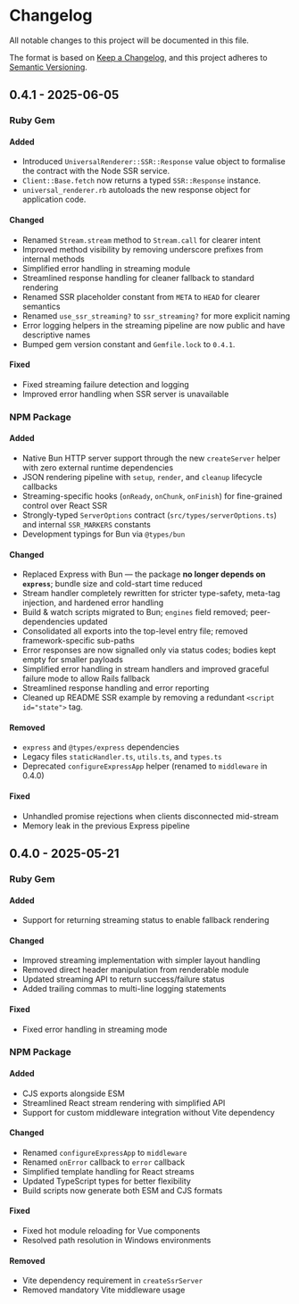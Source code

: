 # Changelog

All notable changes to this project will be documented in this file.

The format is based on [Keep a Changelog](https://keepachangelog.com/en/1.0.0/),
and this project adheres to [Semantic Versioning](https://semver.org/spec/v2.0.0.html).

<!--

## [0.1.0] - YYYY-MM-DD

### Ruby Gem

#### Added

- Initial release of Ruby Gem
- Rails integration helpers
- Template streaming support
- Early-hints utilities
- Generators

#### Changed

- Improved performance of template rendering
- Updated dependency requirements for Rails 7.x compatibility

#### Fixed

- Fixed race condition in template streaming
- Resolved memory leak in helper methods

#### Deprecated

- Legacy renderer API, use new streaming API instead
- Old configuration format, see migration guide

#### Removed

- Support for Rails 5.x
- Deprecated utility functions

### NPM Package

#### Added

- Initial release of NPM package
- Vite dev server integration
- Frontend framework adapters
- JSON protocol implementation

#### Changed

- Optimized bundle size with tree-shaking
- Improved TypeScript type definitions

#### Fixed

- Fixed hot module reloading for Vue components
- Resolved path resolution in Windows environments

#### Deprecated

- Legacy API methods, see migration guide
- Direct DOM manipulation utilities

#### Removed

- Support for Internet Explorer
- Beta-only experimental features

[Unreleased]: https://github.com/username/universal_renderer/compare/v0.1.0...HEAD
[0.1.0]: https://github.com/username/universal_renderer/releases/tag/v0.1.0

-->

## 0.4.1 - 2025-06-05

### Ruby Gem

#### Added

- Introduced `UniversalRenderer::SSR::Response` value object to formalise the contract with the Node SSR service.
- `Client::Base.fetch` now returns a typed `SSR::Response` instance.
- `universal_renderer.rb` autoloads the new response object for application code.

#### Changed

- Renamed `Stream.stream` method to `Stream.call` for clearer intent
- Improved method visibility by removing underscore prefixes from internal methods
- Simplified error handling in streaming module
- Streamlined response handling for cleaner fallback to standard rendering
- Renamed SSR placeholder constant from `META` to `HEAD` for clearer semantics
- Renamed `use_ssr_streaming?` to `ssr_streaming?` for more explicit naming
- Error logging helpers in the streaming pipeline are now public and have descriptive names
- Bumped gem version constant and `Gemfile.lock` to `0.4.1`.

#### Fixed

- Fixed streaming failure detection and logging
- Improved error handling when SSR server is unavailable

### NPM Package

#### Added

- Native Bun HTTP server support through the new `createServer` helper with zero external runtime dependencies
- JSON rendering pipeline with `setup`, `render`, and `cleanup` lifecycle callbacks
- Streaming-specific hooks (`onReady`, `onChunk`, `onFinish`) for fine-grained control over React SSR
- Strongly-typed `ServerOptions` contract (`src/types/serverOptions.ts`) and internal `SSR_MARKERS` constants
- Development typings for Bun via `@types/bun`

#### Changed

- Replaced Express with Bun — the package **no longer depends on `express`**; bundle size and cold-start time reduced
- Stream handler completely rewritten for stricter type-safety, meta-tag injection, and hardened error handling
- Build & watch scripts migrated to Bun; `engines` field removed; peer-dependencies updated
- Consolidated all exports into the top-level entry file; removed framework-specific sub-paths
- Error responses are now signalled only via status codes; bodies kept empty for smaller payloads
- Simplified error handling in stream handlers and improved graceful failure mode to allow Rails fallback
- Streamlined response handling and error reporting
- Cleaned up README SSR example by removing a redundant `<script id="state">` tag.

#### Removed

- `express` and `@types/express` dependencies
- Legacy files `staticHandler.ts`, `utils.ts`, and `types.ts`
- Deprecated `configureExpressApp` helper (renamed to `middleware` in 0.4.0)

#### Fixed

- Unhandled promise rejections when clients disconnected mid-stream
- Memory leak in the previous Express pipeline

## 0.4.0 - 2025-05-21

### Ruby Gem

#### Added

- Support for returning streaming status to enable fallback rendering

#### Changed

- Improved streaming implementation with simpler layout handling
- Removed direct header manipulation from renderable module
- Updated streaming API to return success/failure status
- Added trailing commas to multi-line logging statements

#### Fixed

- Fixed error handling in streaming mode

### NPM Package

#### Added

- CJS exports alongside ESM
- Streamlined React stream rendering with simplified API
- Support for custom middleware integration without Vite dependency

#### Changed

- Renamed `configureExpressApp` to `middleware`
- Renamed `onError` callback to `error` callback
- Simplified template handling for React streams
- Updated TypeScript types for better flexibility
- Build scripts now generate both ESM and CJS formats

#### Fixed

- Fixed hot module reloading for Vue components
- Resolved path resolution in Windows environments

#### Removed

- Vite dependency requirement in `createSsrServer`
- Removed mandatory Vite middleware usage
